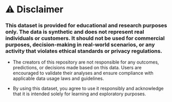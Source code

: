 # ⚠️ Disclaimer
### This dataset is provided for educational and research purposes only. The data is synthetic and does not represent real individuals or customers. It should not be used for commercial purposes, decision-making in real-world scenarios, or any activity that violates ethical standards or privacy regulations.

- The creators of this repository are not responsible for any outcomes, predictions, or decisions made based on this data. Users are encouraged to validate their analyses and ensure compliance with applicable data usage laws and guidelines.

- By using this dataset, you agree to use it responsibly and acknowledge that it is intended solely for learning and exploratory purposes.
